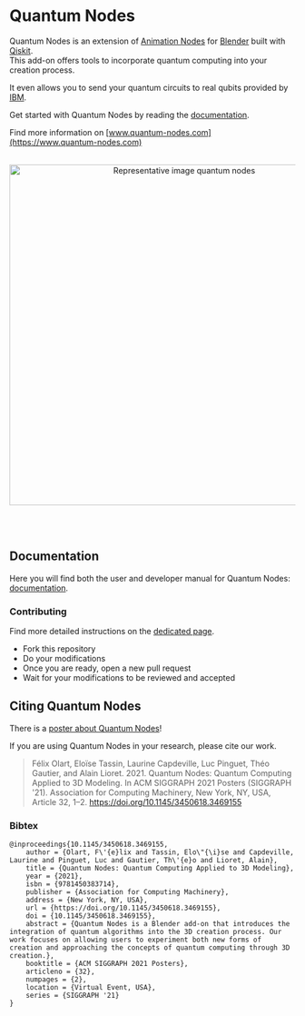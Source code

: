# Quantum Nodes
Quantum Nodes is an extension of [Animation Nodes](https://github.com/JacquesLucke/animation_nodes) for [Blender](https://www.blender.org/) built with [Qiskit](https://github.com/Qiskit).
<br/>
This add-on offers tools to incorporate quantum computing into your creation process.

It even allows you to send your quantum circuits to real qubits provided by [IBM](https://quantum-computing.ibm.com/).

Get started with Quantum Nodes by reading the [documentation](https://quantum-creative-group.github.io/quantum_nodes/).

Find more information on [www.quantum-nodes.com](https://www.quantum-nodes.com)
<br/><br/>

<a href="https://quantum-nodes.com">
  <p align="center">
      <img src="https://quantum-nodes.com/wp-content/uploads/2022/07/representative_image_quantum_nodes-scaled.jpg" alt="Representative image quantum nodes" width="600px">
  <p>
</a>

<br/><br/>

## Documentation

Here you will find both the user and developer manual for Quantum Nodes: [documentation](https://quantum-creative-group.github.io/quantum_nodes/).

### Contributing
Find more detailed instructions on the [dedicated page](https://quantum-creative-group.github.io/quantum_nodes/developers_manual/index.html).

* Fork this repository
* Do your modifications
* Once you are ready, open a new pull request
* Wait for your modifications to be reviewed and accepted

## Citing Quantum Nodes

There is a [poster about Quantum Nodes](https://dl.acm.org/doi/10.1145/3450618.3469155)!

If you are using Quantum Nodes in your research, please cite our work.

> Félix Olart, Eloïse Tassin, Laurine Capdeville, Luc Pinguet, Théo Gautier, and Alain Lioret. 2021. Quantum Nodes: Quantum Computing Applied to 3D Modeling. In ACM SIGGRAPH 2021 Posters (SIGGRAPH '21). Association for Computing Machinery, New York, NY, USA, Article 32, 1–2. https://doi.org/10.1145/3450618.3469155

### Bibtex

```
@inproceedings{10.1145/3450618.3469155,
    author = {Olart, F\'{e}lix and Tassin, Elo\"{\i}se and Capdeville, Laurine and Pinguet, Luc and Gautier, Th\'{e}o and Lioret, Alain},
    title = {Quantum Nodes: Quantum Computing Applied to 3D Modeling},
    year = {2021},
    isbn = {9781450383714},
    publisher = {Association for Computing Machinery},
    address = {New York, NY, USA},
    url = {https://doi.org/10.1145/3450618.3469155},
    doi = {10.1145/3450618.3469155},
    abstract = {Quantum Nodes is a Blender add-on that introduces the integration of quantum algorithms into the 3D creation process. Our work focuses on allowing users to experiment both new forms of creation and approaching the concepts of quantum computing through 3D creation.},
    booktitle = {ACM SIGGRAPH 2021 Posters},
    articleno = {32},
    numpages = {2},
    location = {Virtual Event, USA},
    series = {SIGGRAPH '21}
}
```